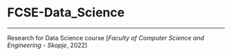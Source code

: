 # FCSE-Data_Science
***
Research for Data Science course [*Faculty of Computer Science and Engineering - Skopje*, 2022]
